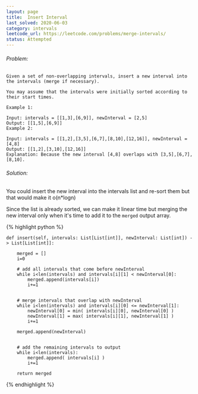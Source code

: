 ```yaml
---
layout: page
title:  Insert Interval
last_solved: 2020-06-03
category: intervals
leetcode_url: https://leetcode.com/problems/merge-intervals/
status: Attempted
---
```


###### Problem:

```
Given a set of non-overlapping intervals, insert a new interval into the intervals (merge if necessary).

You may assume that the intervals were initially sorted according to their start times.

Example 1:

Input: intervals = [[1,3],[6,9]], newInterval = [2,5]
Output: [[1,5],[6,9]]
Example 2:

Input: intervals = [[1,2],[3,5],[6,7],[8,10],[12,16]], newInterval = [4,8]
Output: [[1,2],[3,10],[12,16]]
Explanation: Because the new interval [4,8] overlaps with [3,5],[6,7],[8,10].
```

###### Solution:

You could insert the new interval into the intervals list and re-sort them but that would make it o(n*logn)

Since the list is already sorted, we can make it linear time but merging the new interval only when it's time to add it to the `merged` output array.

{% highlight python %}


    def insert(self, intervals: List[List[int]], newInterval: List[int]) -> List[List[int]]:
        
        merged = []
        i=0
        
        # add all intervals that come before newInterval
        while i<len(intervals) and intervals[i][1] < newInterval[0]:
            merged.append(intervals[i])
            i+=1
        
        
        # merge intervals that overlap with newInterval
        while i<len(intervals) and intervals[i][0] <= newInterval[1]:
            newInterval[0] = min( intervals[i][0], newInterval[0] )
            newInterval[1] = max( intervals[i][1], newInterval[1] )
            i+=1
        
        merged.append(newInterval)
        
        
        # add the remaining intervals to output
        while i<len(intervals):
            merged.append( intervals[i] )
            i+=1
        
        return merged


{% endhighlight %}



